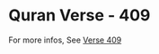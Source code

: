 # Quran Verse - 409 

For more infos, See [Verse 409](https://www.quranbookk.com/quran/search?q=409)